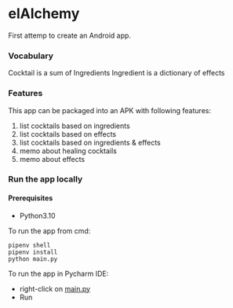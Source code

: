 # elAlchemy
First attemp to create an Android app. 

### Vocabulary
Cocktail is a sum of Ingredients
Ingredient is a dictionary of effects

### Features
This app can be packaged into an APK with following features:
1. list cocktails based on ingredients
2. list cocktails based on effects
3. list cocktails based on ingredients & effects
4. memo about healing cocktails
5. memo about effects

### Run the app locally
#### Prerequisites
* Python3.10

To run the app from cmd:
```shell
pipenv shell
pipenv install
python main.py
```

To run the app in Pycharm IDE:
* right-click on [main.py](main.py)
* Run